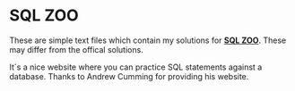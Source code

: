 # SQL ZOO 

These are simple text files which contain
my solutions for **[SQL ZOO](https://sqlzoo.net/wiki/SQL_Tutorial)**.
These may differ from the offical solutions.

It´s a nice website where you can practice SQL statements against a database.
Thanks to Andrew Cumming for providing his website. 

